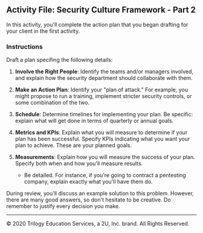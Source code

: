 ## Activity File: Security Culture Framework - Part 2

In this activity, you'll complete the action plan that you began drafting for your client in the first activity.

### Instructions

Draft a plan specifing the following details:

1. **Involve the Right People**: Identify the teams and/or managers involved, and explain how the security department should collaborate with them.

2. **Make an Action Plan**: Identify your "plan of attack." For example, you might propose to run a training, implement stricter security controls, or some combination of the two. 

3. **Schedule**: Determine timelines for implementing your plan. Be specific: explain what will get done in terms of quarterly or annual goals.

4. **Metrics and KPIs**: Explain what you will measure to determine if your plan has been successful. Specify KPIs indicating what you want your plan to achieve. These are your planned goals.

5. **Measurements**: Explain how you will measure the success of your plan. Specify both when and how you'll measure results. 
    - Be detailed. For instance, if you're going to contract a pentesting company, explain exactly what you'll have them do.

During review, you'll discuss an example solution to this problem. However, there are many good answers, so don't hesitate to be creative. Do remember to justify every decision you make. 

--- 
© 2020 Trilogy Education Services, a 2U, Inc. brand. All Rights Reserved.
